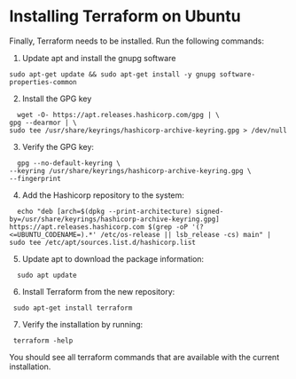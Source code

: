 # Installing Terraform on Ubuntu

Finally, Terraform needs to be installed. Run the following commands:
1. Update apt and install the gnupg software

  ```
  sudo apt-get update && sudo apt-get install -y gnupg software-properties-common
  ```

2. Install the GPG key
```
  wget -O- https://apt.releases.hashicorp.com/gpg | \
gpg --dearmor | \
sudo tee /usr/share/keyrings/hashicorp-archive-keyring.gpg > /dev/null
```
3. Verify the GPG key:
```
  gpg --no-default-keyring \
--keyring /usr/share/keyrings/hashicorp-archive-keyring.gpg \
--fingerprint
```

4. Add the Hashicorp repository to the system:
```
  echo "deb [arch=$(dpkg --print-architecture) signed-by=/usr/share/keyrings/hashicorp-archive-keyring.gpg] https://apt.releases.hashicorp.com $(grep -oP '(?<=UBUNTU_CODENAME=).*' /etc/os-release || lsb_release -cs) main" | sudo tee /etc/apt/sources.list.d/hashicorp.list
```
5. Update apt to download the package information:
```
  sudo apt update
```
6. Install Terraform from the new repository:
```
 sudo apt-get install terraform
```
7. Verify the installation by running: 
```
 terraform -help
```
You should see all terraform commands that are available with the current installation.